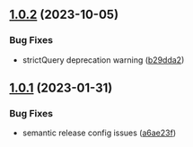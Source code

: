 ## [1.0.2](https://github.com/uzenith360/mongoose-db-connection/compare/v1.0.1...v1.0.2) (2023-10-05)


### Bug Fixes

* strictQuery deprecation warning ([b29dda2](https://github.com/uzenith360/mongoose-db-connection/commit/b29dda21252525edb1033f61979b28ff292f2983))

## [1.0.1](https://github.com/uzenith360/mongoose-db-connection/compare/v1.0.0...v1.0.1) (2023-01-31)


### Bug Fixes

* semantic release config issues ([a6ae23f](https://github.com/uzenith360/mongoose-db-connection/commit/a6ae23f1057b1e6dda775815bf6182af99169378))
